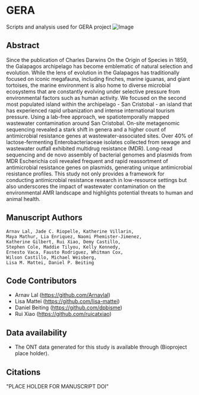 # GERA
Scripts and analysis used for GERA project
![Image](https://github.com/user-attachments/assets/eb9b428c-5938-486d-900a-fb9b93c016a4)

## Abstract
Since the publication of Charles Darwins On the Origin of Species in 1859, the Galapagos archipelago has become emblematic of natural selection and evolution. While the lens of evolution in the Galapagos has traditionally focused on iconic megafauna, including finches, marine iguanas, and giant tortoises, the marine environment is also home to diverse microbial ecosystems that are constantly evolving under selective pressure from environmental factors such as human activity. We focused on the second most populated island within the archipelago - San Cristobal - an island that has experienced rapid urbanization and intense international tourism pressure. Using a lab-free approach, we spatiotemporally mapped wastewater contamination around San Cristobal. On-site metagenomic sequencing revealed a stark shift in genera and a higher count of antimicrobial resistance genes at wastewater-associated sites. Over 40% of lactose-fermenting Enterobacteriaceae isolates collected from sewage and wastewater outfall exhibited multidrug resistance (MDR). Long-read sequencing and de novo assembly of bacterial genomes and plasmids from MDR Escherichia coli revealed frequent and rapid reassortment of antimicrobial resistance genes on plasmids, generating unique antimicrobial resistance profiles. This study not only provides a framework for conducting antimicrobial resistance research in low-resource settings but also underscores the impact of wastewater contamination on the environmental AMR landscape and highlights potential threats to human and animal health.


## Manuscript Authors
```
Arnav Lal, Jade C. Riopelle, Katherine Villarin, 
Maya Mathur, Lia Enriquez, Naomi Phemister-Jimenez, 
Katherine Gilbert, Rui Xiao, Demy Castillo, 
Stephen Cole, Maddie Tilyou, Kelly Kennedy, 
Ernesto Vaca, Fausto Rodriguez, Whitman Cox, 
Wilson Castillo, Michael Weisberg, 
Lisa M. Mattei, Daniel P. Beiting
```

## Code Contributors
- Arnav Lal (https://github.com/Arnavlal)
- Lisa Mattei (https://github.com/lisa-mattei)
- Daniel Beiting (https://github.com/dpbisme)
- Rui Xiao (https://github.com/ruicatxiao)

## Data availability
- The ONT data generated for this study is available through (Bioproject place holder).


## Citations
"PLACE HOLDER FOR MANUSCRIPT DOI"
